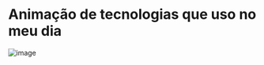 # Animação de tecnologias que uso no meu dia
![image](https://user-images.githubusercontent.com/112649942/211367683-ce033892-a127-4ae0-b5d7-4826bd48c653.png)
